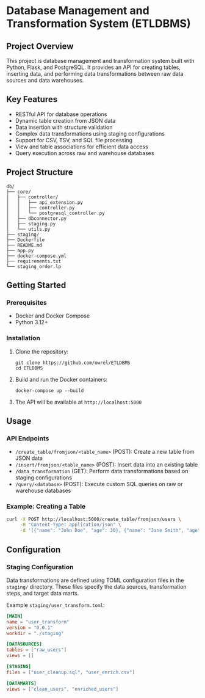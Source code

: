 # Database Management and Transformation System (ETLDBMS)

## Project Overview

This project is database management and transformation system built with Python, Flask, and PostgreSQL. It provides an API for creating tables, inserting data, and performing data transformations between raw data sources and data warehouses.

## Key Features

- RESTful API for database operations
- Dynamic table creation from JSON data
- Data insertion with structure validation
- Complex data transformations using staging configurations
- Support for CSV, TSV, and SQL file processing
- View and table associations for efficient data access
- Query execution across raw and warehouse databases

## Project Structure

```
db/
├── core/
│   ├── controller/
│   │   ├── api_extension.py
│   │   ├── controller.py
│   │   └── postgresql_controller.py
│   ├── dbconnector.py
│   ├── staging.py
│   └── utils.py
├── staging/
├── Dockerfile
├── README.md
├── app.py
├── docker-compose.yml
├── requirements.txt
└── staging_order.lp
```

## Getting Started

### Prerequisites

- Docker and Docker Compose
- Python 3.12+

### Installation

1. Clone the repository:

    ```
    git clone https://github.com/owrel/ETLDBMS
    cd ETLDBMS
    ```

2. Build and run the Docker containers:

    ```
    docker-compose up --build
    ```

3. The API will be available at `http://localhost:5000`

## Usage

### API Endpoints

- `/create_table/fromjson/<table_name>` (POST): Create a new table from JSON data
- `/insert/fromjson/<table_name>` (POST): Insert data into an existing table
- `/data_transformation` (GET): Perform data transformations based on staging configurations
- `/query/<database>` (POST): Execute custom SQL queries on raw or warehouse databases

### Example: Creating a Table

```bash
curl -X POST http://localhost:5000/create_table/fromjson/users \
     -H "Content-Type: application/json" \
     -d '[{"name": "John Doe", "age": 30}, {"name": "Jane Smith", "age": 25}]'
```

## Configuration

### Staging Configuration

Data transformations are defined using TOML configuration files in the `staging/` directory. These files specify the data sources, transformation steps, and target data marts.

Example `staging/user_transform.toml`:

```toml
[MAIN]
name = "user_transform"
version = "0.0.1"
workdir = "./staging"

[DATASOURCES]
tables = ["raw_users"]
views = []

[STAGING]
files = ["user_cleanup.sql", "user_enrich.csv"]

[DATAMARTS]
views = ["clean_users", "enriched_users"]
```
